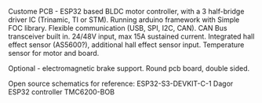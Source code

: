 Custome PCB - ESP32 based BLDC motor controller, with a 3 half-bridge driver IC (Trinamic, TI or STM).
Running arduino framework with Simple FOC library.
Flexible communication (USB, SPI, I2C, CAN). CAN Bus transceiver built in.
24/48V input, max 15A sustained current.
Integrated hall effect sensor (AS5600?), additional hall effect sensor input. 
Temperature sensor for motor and board.

Optional - electromagnetic brake support. Round pcb board, double sided.

Open source schematics for reference:
ESP32-S3-DEVKIT-C-1
Dagor ESP32 controller
TMC6200-BOB
